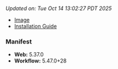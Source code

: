 # 
_Updated on: Tue Oct 14 13:02:27 PDT 2025_

- [Image](https://github.com/vertigis/studio-base-internal/pkgs/container/studio%2fbase%2finternal/544452371?tag=v1.1.832.276441-r18508565991-master)
- [Installation
  Guide](https://github.com/vertigis/studio-base-internal/tree/v1.1.832.276441-r18508565991-master)
### Manifest
- __Web:__ 5.37.0
- __Workflow:__ 5.47.0+28